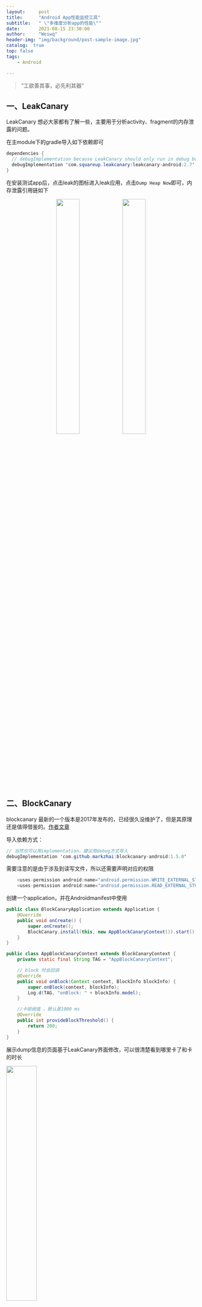 ```yaml
---
layout:     post
title:      "Android App性能监控工具"
subtitle:   " \"多维度分析app的性能\""
date:       2021-08-15 23:30:00
author:     "Weiwq"
header-img: "img/background/post-sample-image.jpg"
catalog:  true
top: false
tags:
    - Android

---
```


> “工欲善其事，必先利其器“

## 一、LeakCanary 

LeakCanary 想必大家都有了解一些，主要用于分析activity、fragment的内存泄露的问题。

在主module下的gradle导入如下依赖即可

```java
dependencies {
  // debugImplementation because LeakCanary should only run in debug builds.
  debugImplementation 'com.squareup.leakcanary:leakcanary-android:2.7'
}
```

在安装测试app后，点击leak的图标进入leak应用，点击`Dump Heap Now`即可，内存泄露引用链如下

<center class="half">
<img src="/img/blog_android_performance/10.png" width="35%" height="40%"/><img src="/img/blog_android_performance/9.png" width="35%" height="40%"/> 
</center>


## 二、BlockCanary

blockcanary 最新的一个版本是2017年发布的，已经很久没维护了，但是其原理还是值得借鉴的。[作者文章](http://blog.zhaiyifan.cn/2016/01/16/BlockCanaryTransparentPerformanceMonitor/)

导入依赖方式：

```java
// 当然也可以用implementation，建议用debug方式导入
debugImplementation 'com.github.markzhai:blockcanary-android:1.5.0'
```

需要注意的是由于涉及到读写文件，所以还需要声明对应的权限

```java
    <uses-permission android:name="android.permission.WRITE_EXTERNAL_STORAGE" />
    <uses-permission android:name="android.permission.READ_EXTERNAL_STORAGE" />
```

创建一个application，并在Androidmanifest中使用

```java
public class BlockCanaryApplication extends Application {
    @Override
    public void onCreate() {
        super.onCreate();
        BlockCanary.install(this, new AppBlockCanaryContext()).start();
    }
}

public class AppBlockCanaryContext extends BlockCanaryContext {
    private static final String TAG = "AppBlockCanaryContext";

    // block 时会回调
    @Override
    public void onBlock(Context context, BlockInfo blockInfo) {
        super.onBlock(context, blockInfo);
        Log.d(TAG, "onBlock: " + blockInfo.model);
    }

    //卡顿阀值 ，默认是1000 ms
    @Override
    public int provideBlockThreshold() {
        return 200;
    }
}
```

展示dump信息的页面基于LeakCanary界面修改，可以很清楚看到哪里卡了和卡的时长

<img src="/img/blog_android_performance/17.png" width="40%" height="40%">

## 三、Perfdog

Perfdog是由腾讯出品的移动平台性能分析工具，官网[点我前往](https://perfdog.qq.com/)，工具首页如下，默认的功能有：FPS、CPU、memory三个维度的性能。

- 右下角可以扩展更多功能
- 点击右上角可以开始记录数据，再点一下可以保存到云平台。

<img src="/img/blog_android_performance/1.png" width="100%" height="40%">

在官网登录后就可以看到对应的详细数据

<img src="/img/blog_android_performance/2.png" width="100%" height="40%">

## 四、Profiler

Perfdog 只适合用于监控CPU，内存、FPS等情况，如果想具体排查问题，还是得用Android studio自带的Profiler

profiler支持CPU、memory、network、energy维度的分析。

<img src="/img/blog_android_performance/3.png" width="100%" height="40%">

### 1、CPU

在CPU下，点击record可以开始记录一段时间内的方法耗时情况

<img src="/img/blog_android_performance/4.png" width="100%" height="40%">

点击stop后，就可以看具体的执行耗时情况，比如在main线程中，clickView的方法耗时长达270ms，就可以结合代码做具体的耗时分析。

<img src="/img/blog_android_performance/5.png" width="100%" height="40%">

### 2、Memory

在Memory下，可以看到每个块所占用的内存大小，如果想具体看内存分配情况，可以点击顶部的“Allocation Tracking”

<img src="/img/blog_android_performance/6.png" width="100%" height="40%">

在点击stop后，就会进入如下页面

- 区域1：可以按照不同的归类来查看内存情况
- 区域2：每个类实例对应的内存分配情况，单位是byte。点击对应的分类，可以按照该分类的内存情况升序或者降序排列。
- 区域3：该实例对应的成员变量和引用链，对于分析内存泄露很有帮助
- 区域4：该类的实例列表，正常列表只有一个，如果有多个，有可能发生了内存泄露。

<img src="/img/blog_android_performance/7.png" width="100%" height="40%">

### 3、Network

可以测试网络的收发速度

<img src="/img/blog_android_performance/8.png" width="100%" height="40%">

## 五、命令

### 1）dumpsys meminfo

可以通过如下命令查看包为` com.example.kotlindemo`的内存信息（也可以查看PID对应的信息）

```java
C:\Users> adb shell dumpsys meminfo com.example.kotlindemo
Applications Memory Usage (in Kilobytes):
Uptime: 5765033 Realtime: 5765033
** MEMINFO in pid 19462 [com.example.kotlindemo] **
                   Pss  Private  Private  SwapPss     Heap     Heap     Heap
                 Total    Dirty    Clean    Dirty     Size    Alloc     Free
                ------   ------   ------   ------   ------   ------   ------
  Native Heap    28070    28012       32      148    92160    34457    57702
  Dalvik Heap        0        0        0        0     8199     4100     4099
        Stack       96       96        0        0
       Ashmem       13        0       12        0
      Gfx dev     3568     3568        0        0
    Other dev        2        0        0        0
     .so mmap     7331      388     3484        9
    .apk mmap      168        0       20        0
    .ttf mmap      143        0       60        0
    .dex mmap     4965       12     3104        0
    .oat mmap      219        0        0        0
    .art mmap     8397     7728      348       84
   Other mmap      107        4        0        0
   EGL mtrack    24660    24660        0        0
    GL mtrack     2684     2684        0        0
      Unknown    31770    31732        4       27
        TOTAL   112461    98884     7064      268   100359    38557    61801

 App Summary
                       Pss(KB)
                        ------
           Java Heap:     8076
         Native Heap:    28012
                Code:     7068
               Stack:       96
            Graphics:    30912
       Private Other:    31784
              System:     6513

               TOTAL:   112461       TOTAL SWAP PSS:      268
 Objects
               Views:       18         ViewRootImpl:        2
         AppContexts:        4           Activities:        1
              Assets:        9        AssetManagers:        0
       Local Binders:       14        Proxy Binders:       33
       Parcel memory:        9         Parcel count:       21
    Death Recipients:        2      OpenSSL Sockets:       11
            WebViews:        0
 SQL
         MEMORY_USED:        0
  PAGECACHE_OVERFLOW:        0          MALLOC_SIZE:        0
```

这里的单位是kb，其中

- Pss Total：实际使用的内存，将跨进程共享页也加入进来，会比在profiler中的要大一些。（重点关注之一）
- Private Dirty：是应用独占内存大小，包含独自分配的部分和应用进程从Zygote复制时被修改的Zygote分配的内存页。（重点关注之一）
- Private clean：是已经映射持久文件使用的内存页，比如正在被执行的代码。
- Dalvik Heap：Dalvik 虚拟机分配的内存。
- Java Heap：java堆大小。
- `Objects` 中显示持有对象的个数，从这里我们可以分析view、activity的个数。其中，可以通过看activity的个数判断是否发生内存泄漏。

### 2）systrace

`systrace`需要Python环境，在使用前请先配置好adb，并连接上手机。

window环境可以按照如下配置

- python 2.7 环境：用 `py -2` 或者 `py -3` 切Python2和Python3
- six模块：安装命令`py -2 -m pip install six`
- win32con模块：安装命令`py -2 -m pip install pypiwin32`

 Android SDK 工具软件包中提供该命令，对应路径是 `android-sdk/platform-tools/systrace/` 语法如下：

```java
python systrace.py [options] [categories]
```

可用参数如下

| 命令和选项   | 说明                                                         |
| ------------ | ------------------------------------------------------------ |
| -o file      | 将 HTML 跟踪报告写入指定的文件。如果您未指定此选项，`systrace` 会将报告保存到 `systrace.py` <br>所在的目录中，并将其命名为 `trace.html`。 |
| -t N         | 跟踪设备活动 N 秒。如果您未指定此选项，`systrace` 会提示您在命令行中按 Enter 键结束跟踪。 |
| -b N         | 使用 N KB 的跟踪缓冲区大小。使用此选项，您可以限制跟踪期间收集到的数据的总大小。 |
| -k functions | 跟踪逗号分隔列表中指定的特定内核函数的活动。                 |
| -a app-name  | 启用对应用的跟踪，指定为包含[进程名称](https://developer.android.google.cn/guide/topics/manifest/application-element#proc)的逗号分隔列表。 |
| -h           | 显示帮助消息。                                               |

在执行完后，会自动生成一个html文件。可以用Chrome打开，在Chrome浏览器网址栏输入

```java
chrome://tracing/
```

点击load 按钮，选择我们的trace文件即可

<img src="/img/blog_android_performance/11.png" width="100%" height="40%">

其中

- 区域1是总CPU的使用情况
- 区域2是指定进程的cpu使用情况
- 区域3是用于鼠标的控制功能，从上往下依次为点击、上下左右移动、点击上下拉缩放、框定时间区域。
- 顶部的processes可以选择你感兴趣的进程
- 右上角”？“可以查看操作信息
- metrics栏可以查看各项指标。

更多见[浏览systrace报告](https://developer.android.google.cn/topic/performance/tracing/navigate-report)

### 3）Perfetto

Perfetto 是 Android 10 中引入的全新平台级跟踪工具，你可以在[perfetto界面](https://ui.perfetto.dev/#!/record)中打开这些跟踪

<img src="/img/blog_android_performance/12.svg" width="100%" height="40%">

或者可以通过命令方式打开

```java
cd /path-to-traces-on-my-dev-machine
systrace --from-file trace-file-name{.ctrace | .perfetto-trace}
```

更多见[系统跟踪](https://developer.android.google.cn/topic/performance/tracing)

### 4）Trace文件

Android为我们提供了Debug工具，可以获取指定路径的trace文件，我们只需要在特定的位置加入如下代码，即可获取对应的trace文件

```java
// 设置开始记录方法调用情况
Debug.startMethodTracing("/sdcard/debug.trace");

// 结束记录方法调用情况
Debug.stopMethodTracing();
```

将trace文件pull出来后，直接把文件拖拽到Android studio中即可。区域1为各个线程的耗时情况，区域2 为对应的火焰图。

<img src="/img/blog_android_performance/18.png" width="100%" height="40%">

### 5）Hprof文件

通过如下获取hprof文件，需要注意如下代码十分的耗性能

```java
Debug.dumpHprofData("/sdcard/dump.hprof")
```

pull出来用Android studio打开如下

<img src="/img/blog_android_performance/19.png" width="100%" height="40%">

### 6）查看RAM

```cmd
$ cat /proc/meminfo | head -n 4
MemTotal:        5861796 kB // 总共内存
MemFree:           90268 kB // 空闲内存
MemAvailable:    3392216 kB // 可用内存（即剩余运行内存）
Buffers:         1049552 kB // 缓存
```

### 7）查看CPU——top

```cmd
$ top
Tasks: 743 total,   2 running, 737 sleeping,   0 stopped,   0 zombie
Mem:   5861796k total,  5683832k used,   177964k free,  1057640k buffers
Swap:  2621436k total,   478088k used,  2143348k free,  1994168k cached
800%cpu  21%user   4%nice   8%sys 764%idle   1%iow   2%irq   1%sirq   0%host
  PID USER         PR  NI VIRT  RES  SHR S[%CPU] %MEM     TIME+ ARGS
 5407 u0_a99       20   0 1.7G  69M  45M S 19.0   1.2  13:15.58 com.miui.voiceassist:voice_trigger
13736 shell        20   0  14M 3.0M 1.6M R  3.3   0.0   0:00.25 top
  704 audioserver  20   0  41M 6.3M 5.9M S  2.3   0.1   2:09.01 android.hardware.audio@2.0
```

其中

- 800%cpu：即cpu核数，这里800%指有8个核。
- 21%user：即用户态的占比占单核的21%
- 4%nice：优先级为负数的进程占用的cpu
- 8%sys：处于核心态的cpu占比
- 764%idle：CPU处于空闲状态时间比例。一般而言，idel + sys + user + nice 约等于cpu
- 1%iow：IO等待的CPU占比
- 2%irq：硬中断的cpu占比
- 1%sirq：软中断的cpu占比
- PID：即进程id
- PR：优先级
- VIRT：虚拟内存大小，包括：进程使用的库、代码、数据等。
- RES：常驻内存，当前进程使用的内存大小，不包含swap out
- SHR：除了自身进程的共享内存，也包括其他进程的共享内存。
- %CPU：即该进程占用的CPU占比。
- %MEM ：即该进程占用的内存占比。

### 8）查看CPU——dumpsys

可以查看每个进程所用的CPU百分比

```cmd
$ dumpsys cpuinfo
CPU usage from 476124ms to 176038ms ago (2021-10-17 13:35:57.070 to 2021-10-17 13:40:57.156):
  17% 5407/com.miui.voiceassist:voice_trigger: 16% user + 0.4% kernel / faults: 10382 minor
  2.6% 704/android.hardware.audio@2.0-service: 0.7% user + 1.9% kernel
```

更多dumpsys命令见[android调试——教你用dumpsys命令调试](https://weiwangqiang.github.io/2020/03/16/dumpsys-debug-detail/)

## 六、GPU

### 1）渲染速度

可以通过 设置-》开发者选项-》监控下的GPU呈现方式-》在`GPU 渲染模式分析`对话框中，选择`在屏幕上显示为竖条`

或者参考[App性能调试详解](https://weiwangqiang.github.io/2019/06/23/android-debug-code/) 用命令打开。

```java
// Possible values:
// "true", to enable profiling
// "visual_bars", to enable profiling and visualize the results on screen
// "false", to disable profiling
// @see #PROFILE_PROPERTY_VISUALIZE_BARS
adb shell setprop debug.hwui.profile #{value}
```

效果如下

<img src="/img/blog_android_performance/12.png" width="60%" height="40%">

其中， Android 6.0 及更高版本的设备时分析器输出中某个竖条的每个区段如下所示：

<img src="/img/blog_android_performance/13.png" width="100%" height="40%">

下表显示的是 Android 4.0 和 5.0 中的竖条区段。

<img src="/img/blog_android_performance/14.png" width="100%" height="40%">

### 3）过渡绘制

可通过 设置-》开发者选项-》硬件加速渲染-》调试 GPU 过度绘制-》选择**显示过度绘制区域**。

或者使用命令打开

```java
adb shell setprop debug.hwui.overdraw show
```

效果如下：

<img src="/img/blog_android_performance/16.png" width="50%" height="40%">

Android 将按如下方式为界面元素着色，以确定过度绘制的次数：

<img src="/img/blog_android_performance/15.png" width="50%" height="40%">

## 后记

到目前为止，Google一直为Android提供新的调试工具，从monitor（已经被打入冷宫）到profiler，从systrace到Perfetto，Android studio也一直在迭代更新。目的就是让开发者能开发出更优秀的产品，也愿各位大佬不辜负Google的期望！共勉！！

——Weiwq  于 2021.08 广州

